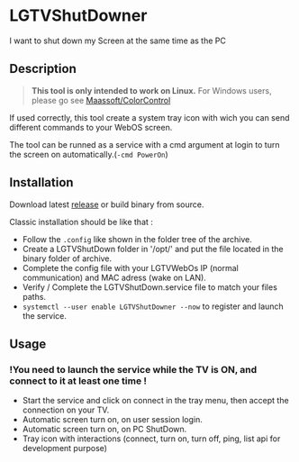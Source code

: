 # LGTVShutDowner

I want to shut down my Screen at the same time as the PC

## Description

> **This tool is only intended to work on Linux.**
> For Windows users, please go see [Maassoft/ColorControl](https://github.com/Maassoft/ColorControl)

If used correctly, this tool create a system tray icon with wich you can send different commands to your WebOS screen.

The tool can be runned as a service with a cmd argument at login to turn the screen on automatically.(`-cmd PowerOn`)

## Installation

Download latest [release](https://github.com/Prouk/LGTVShutDowner/releases) or build binary from source.

Classic installation should be like that :

- Follow the `.config` like shown in the folder tree of the archive.
- Create a LGTVShutDown folder in '/opt/' and put the file located in the binary folder of archive.
- Complete the config file with your LGTVWebOs IP (normal communication) and MAC adress (wake on LAN).
- Verify / Complete the LGTVShutDown.service file to match your files paths.
- `systemctl --user enable LGTVShutDowner --now` to register and launch the service.

## Usage

### !You need to launch the service while the TV is ON, and connect to it at least one time !

- Start the service and click on connect in the tray menu, then accept the connection on your TV.
- Automatic screen turn on, on user session login.
- Automatic screen turn on, on PC ShutDown.
- Tray icon with interactions (connect, turn on, turn off, ping, list api for development purpose)
